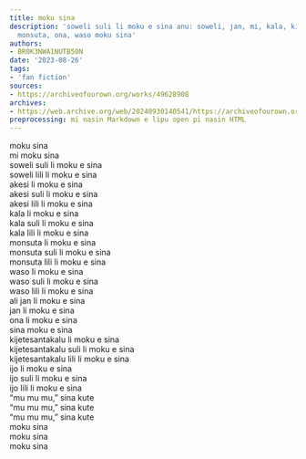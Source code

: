 ```yaml
---
title: moku sina
description: 'soweli suli li moku e sina anu: soweli, jan, mi, kala, kijetesantakalu,
  monsuta, ona, waso moku sina'
authors:
- BR0K3NWA1NUTB50N
date: '2023-08-26'
tags:
- 'fan fiction'
sources:
- https://archiveofourown.org/works/49628908
archives:
- https://web.archive.org/web/20240930140541/https://archiveofourown.org/works/49628908
preprocessing: mi nasin Markdown e lipu open pi nasin HTML
---
```


moku sina  
mi moku sina  
soweli suli li moku e sina  
soweli lili li moku e sina  
akesi li moku e sina  
akesi suli li moku e sina  
akesi lili li moku e sina  
kala li moku e sina  
kala suli li moku e sina  
kala lili li moku e sina  
monsuta li moku e sina  
monsuta suli li moku e sina  
monsuta lili li moku e sina  
waso li moku e sina  
waso suli li moku e sina  
waso lili li moku e sina  
ali jan li moku e sina  
jan li moku e sina  
ona li moku e sina  
sina moku e sina  
kijetesantakalu li moku e sina  
kijetesantakalu suli li moku e sina  
kijetesantakalu lili li moku e sina  
ijo li moku e sina  
ijo suli li moku e sina  
ijo lili li moku e sina  
“mu mu mu,” sina kute  
“mu mu mu,” sina kute  
“mu mu mu,” sina kute  
moku sina  
moku sina  
moku sina